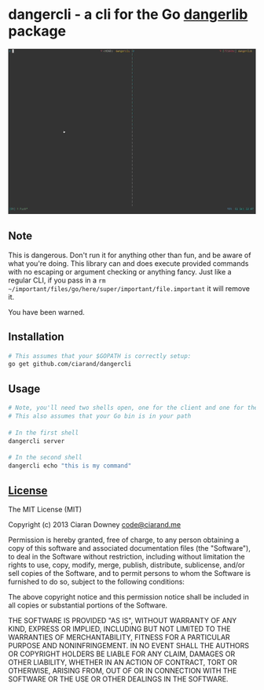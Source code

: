 dangercli - a cli for the Go [dangerlib][] package
==================================================
[dangerlib]: https://github.com/ciarand/dangerlib

![Dangerous example](out.gif)

Note
----
This is dangerous. Don't run it for anything other than fun, and be aware of
what you're doing. This library can and does execute provided commands with no
escaping or argument checking or anything fancy. Just like a regular CLI, if you
pass in a `rm ~/important/files/go/here/super/important/file.important` it will
remove it.

You have been warned.

Installation
------------
```bash
# This assumes that your $GOPATH is correctly setup:
go get github.com/ciarand/dangercli
```

Usage
-----
```bash
# Note, you'll need two shells open, one for the client and one for the server
# This also assumes that your Go bin is in your path

# In the first shell
dangercli server

# In the second shell
dangercli echo "this is my command"
```

[License][mit]
--------------
The MIT License (MIT)

Copyright (c) 2013 Ciaran Downey <code@ciarand.me>

Permission is hereby granted, free of charge, to any person obtaining a copy of
this software and associated documentation files (the "Software"), to deal in
the Software without restriction, including without limitation the rights to
use, copy, modify, merge, publish, distribute, sublicense, and/or sell copies of
the Software, and to permit persons to whom the Software is furnished to do so,
subject to the following conditions:

The above copyright notice and this permission notice shall be included in all
copies or substantial portions of the Software.

THE SOFTWARE IS PROVIDED "AS IS", WITHOUT WARRANTY OF ANY KIND, EXPRESS OR
IMPLIED, INCLUDING BUT NOT LIMITED TO THE WARRANTIES OF MERCHANTABILITY, FITNESS
FOR A PARTICULAR PURPOSE AND NONINFRINGEMENT. IN NO EVENT SHALL THE AUTHORS OR
COPYRIGHT HOLDERS BE LIABLE FOR ANY CLAIM, DAMAGES OR OTHER LIABILITY, WHETHER
IN AN ACTION OF CONTRACT, TORT OR OTHERWISE, ARISING FROM, OUT OF OR IN
CONNECTION WITH THE SOFTWARE OR THE USE OR OTHER DEALINGS IN THE SOFTWARE.

[mit]: http://mit.ciarand.me
